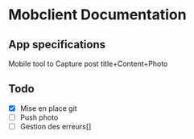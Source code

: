 # Mobclient Documentation

## App specifications
Mobile tool to Capture post title+Content+Photo

## Todo
- [X] Mise en place git
- [ ] Push photo
- [ ] Gestion des erreurs[]
